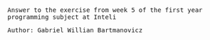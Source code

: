 <samp/>
Answer to the exercise from week 5 of the first year programming subject at Inteli

Author: Gabriel Willian Bartmanovicz

